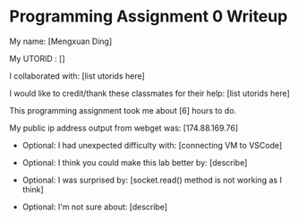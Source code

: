 Programming Assignment 0 Writeup
====================

My name: [Mengxuan Ding]

My UTORID : []

I collaborated with: [list utorids here]

I would like to credit/thank these classmates for their help: [list utorids here]

This programming assignment took me about [6] hours to do.

My public ip address output from webget was: [174.88.169.76]

- Optional: I had unexpected difficulty with: [connecting VM to VSCode]

- Optional: I think you could make this lab better by: [describe]

- Optional: I was surprised by: [socket.read() method is not working as I think]

- Optional: I'm not sure about: [describe]
